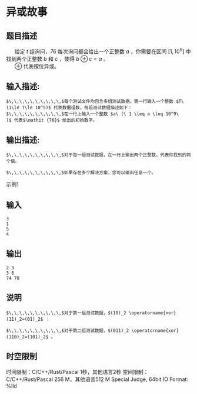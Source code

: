 # 异或故事

## 题目描述

$\,\,\,\,\,\,\,\,\,\,$给定 $t$ 组询问，$\mathit {76}$ 每次询问都会给出一个正整数 $a$ ，你需要在区间 $[1,10^9]$ 中找到两个正整数 $b$ 和 $c$ ，使得 $b \oplus c = a$ 。  
$\,\,\,\,\,\,\,\,\,\,$$\oplus$ 代表按位异或。

## 输入描述:
    
    
    $\,\,\,\,\,\,\,\,\,\,$每个测试文件均包含多组测试数据。第一行输入一个整数 $T\ (1\le T\le 10^5)$ 代表数据组数，每组测试数据描述如下：  
    $\,\,\,\,\,\,\,\,\,\,$在一行上输入一个整数 $a\ (\ 1 \leq a \leq 10^9\ )$ 代表$\mathit {76}$ 给出的初始数字。

## 输出描述:
    
    
    $\,\,\,\,\,\,\,\,\,\,$对于每一组测试数据，在一行上输出两个正整数，代表你找到的两个值。
    
    $\,\,\,\,\,\,\,\,\,\,$如果存在多个解决方案，您可以输出任意一个。  
    

示例1 

## 输入
    
    
    3
    1
    5
    4

## 输出
    
    
    2 3
    3 6
    74 78

## 说明
    
    
    $\,\,\,\,\,\,\,\,\,\,$对于第一组测试数据，$(10)_2 \operatorname{xor} (11)_2=(01)_2$ ；
    
    $\,\,\,\,\,\,\,\,\,\,$对于第二组测试数据，$(011)_2 \operatorname{xor} (110)_2=(101)_2$ 。  
    


## 时空限制

时间限制：C/C++/Rust/Pascal 1秒，其他语言2秒
空间限制：C/C++/Rust/Pascal 256 M，其他语言512 M
Special Judge, 64bit IO Format: %lld